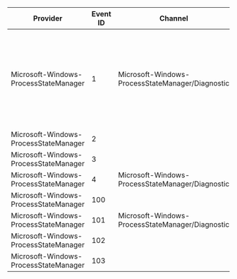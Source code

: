 Provider                               |  Event ID  |  Channel                                           |  Message
---------------------------------------|------------|----------------------------------------------------|------------------------------------------------------------------------------------------------------------------------------------------------------------------------
Microsoft-Windows-ProcessStateManager  |  1         |  Microsoft-Windows-ProcessStateManager/Diagnostic  |  Application {PsmKey} state changed from {OldState} to {NewState}. MixedWorkItems: {MixedWorkItems}, PureWorkItems: {PureWorkItems}, SystemWorkItems: {SystemWorkItems}
Microsoft-Windows-ProcessStateManager  |  2         |                                                    |
Microsoft-Windows-ProcessStateManager  |  3         |                                                    |
Microsoft-Windows-ProcessStateManager  |  4         |  Microsoft-Windows-ProcessStateManager/Diagnostic  |
Microsoft-Windows-ProcessStateManager  |  100       |                                                    |
Microsoft-Windows-ProcessStateManager  |  101       |  Microsoft-Windows-ProcessStateManager/Diagnostic  |
Microsoft-Windows-ProcessStateManager  |  102       |                                                    |
Microsoft-Windows-ProcessStateManager  |  103       |                                                    |